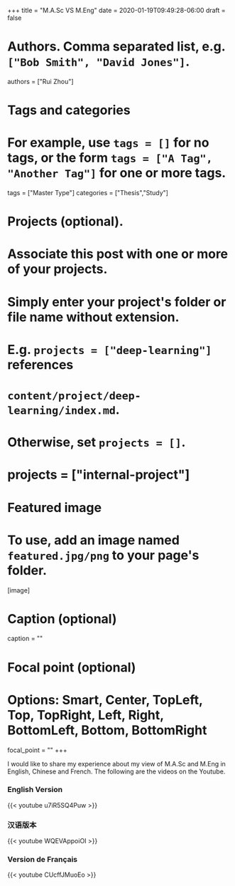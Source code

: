 +++
title = "M.A.Sc VS M.Eng"
date = 2020-01-19T09:49:28-06:00
draft = false

# Authors. Comma separated list, e.g. `["Bob Smith", "David Jones"]`.
authors = ["Rui Zhou"]

# Tags and categories
# For example, use `tags = []` for no tags, or the form `tags = ["A Tag", "Another Tag"]` for one or more tags.
tags = ["Master Type"]
categories = ["Thesis","Study"]

# Projects (optional).
#   Associate this post with one or more of your projects.
#   Simply enter your project's folder or file name without extension.
#   E.g. `projects = ["deep-learning"]` references
#   `content/project/deep-learning/index.md`.
#   Otherwise, set `projects = []`.
# projects = ["internal-project"]

# Featured image
# To use, add an image named `featured.jpg/png` to your page's folder.
[image]
  # Caption (optional)
  caption = ""

  # Focal point (optional)
  # Options: Smart, Center, TopLeft, Top, TopRight, Left, Right, BottomLeft, Bottom, BottomRight
  focal_point = ""
+++

I would like to share my experience about my view of M.A.Sc and M.Eng in English, Chinese and French. The following are the videos on the Youtube.

### English Version

{{< youtube u7iR5SQ4Puw >}}

### 汉语版本

{{< youtube WQEVAppoiOI >}}

### Version de Français
{{< youtube CUcffJMuoEo >}}
